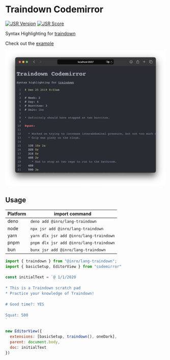 # Traindown Codemirror

[![JSR Version](https://jsr.io/badges/@inro/lang-traindown?v=bust)](https://jsr.io/@inro/lang-traindown) [![JSR Score](https://jsr.io/badges/@inro/lang-traindown/score?v=bust)](https://jsr.io/@inro/lang-traindown/score)

Syntax Highlighting for [traindown](https://traindown.com)

Check out the [example](https://inro-digital.github.io/lang-traindown/)

<img alt="screenshot of the syntax highlighting" src="./screenshot.png" />

## Usage

| Platform | import command |
| --- | --- |
| deno | `deno add @inro/lang-traindown` |
| node | `npx jsr add @inro/lang-traindown` |
| yarn | `yarn dlx jsr add @inro/lang-traindown` |
| pnpm | `pnpm dlx jsr add @inro/lang-traindown` |
| bun | `bunx jsr add @inro/lang-traindown` |

```js
import { traindown } from "@inro/lang-traindown";
import { basicSetup, EditorView } from "codemirror"

const initialText = `@ 1/1/2020

* This is a Traindown scratch pad
* Practice your knowledge of Traindown!

# Good time?: YES

Squat: 500
`

new EditorView({
  extensions: [basicSetup, traindown(), oneDark],
  parent: document.body,
  doc: initialText
})
```
